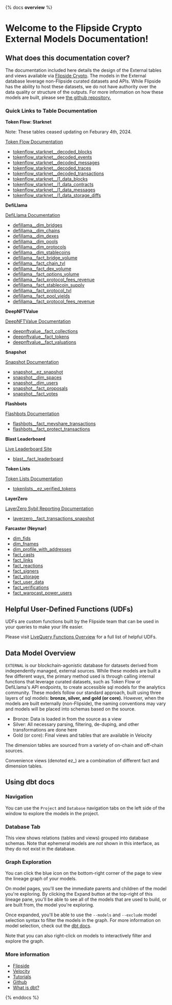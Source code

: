{% docs __overview__ %}

# Welcome to the Flipside Crypto External Models Documentation!

## **What does this documentation cover?**
The documentation included here details the design of the External tables and views available via [Flipside Crypto](https://flipsidecrypto.xyz/). The models in the External database leverage non-Flipside curated datasets and APIs. While Flipside has the ability to host these datasets, we do not have authority over the data quality or structure of the outputs. For more information on how these models are built, please see [the github repository.](https://github.com/FlipsideCrypto/external-models)

### **Quick Links to Table Documentation**

**Token Flow: Starknet**

Note: These tables ceased updating on Feburary 4th, 2024.

[Token Flow Documentation](https://docs.tokenflow.live/)

- [tokenflow_starknet__decoded_blocks](https://flipsidecrypto.github.io/external-models/#!/source/source.external_models.tokenflow_starknet_decoded.blocks)
- [tokenflow_starknet__decoded_events](https://flipsidecrypto.github.io/external-models/#!/source/source.external_models.tokenflow_starknet_decoded.events)
- [tokenflow_starknet__decoded_messages](https://flipsidecrypto.github.io/external-models/#!/source/source.external_models.tokenflow_starknet_decoded.messages)
- [tokenflow_starknet__decoded_traces](https://flipsidecrypto.github.io/external-models/#!/source/source.external_models.tokenflow_starknet_decoded.traces)
- [tokenflow_starknet__decoded_transactions](https://flipsidecrypto.github.io/external-models/#!/source/source.external_models.tokenflow_starknet_decoded.transactions)
- [tokenflow_starknet__l1_data_blocks](https://flipsidecrypto.github.io/external-models/#!/source/source.external_models.tokenflow_starknet_l1_data.blocks)
- [tokenflow_starknet__l1_data_contracts](https://flipsidecrypto.github.io/external-models/#!/source/source.external_models.tokenflow_starknet_l1_data.contracts)
- [tokenflow_starknet__l1_data_messages](https://flipsidecrypto.github.io/external-models/#!/source/source.external_models.tokenflow_starknet_l1_data.messages)
- [tokenflow_starknet__l1_data_storage_diffs](https://flipsidecrypto.github.io/external-models/#!/source/source.external_models.tokenflow_starknet_l1_data.storage_diffs)

**DefiLlama**

[DefiLlama Documentation](https://defillama.com/docs/api)

- [defillama__dim_bridges](https://flipsidecrypto.github.io/external-models/#!/model/model.external_models.defillama__dim_bridges)
- [defillama__dim_chains](https://flipsidecrypto.github.io/external-models/#!/model/model.external_models.defillama__dim_chains)
- [defillama__dim_dexes](https://flipsidecrypto.github.io/external-models/#!/model/model.external_models.defillama__dim_dexes)
- [defillama__dim_pools](https://flipsidecrypto.github.io/external-models/#!/model/model.external_models.defillama__dim_pools)
- [defillama__dim_protocols](https://flipsidecrypto.github.io/external-models/#!/model/model.external_models.defillama__dim_protocols)
- [defillama__dim_stablecoins](https://flipsidecrypto.github.io/external-models/#!/model/model.external_models.defillama__dim_stablecoins)
- [defillama__fact_bridge_volume](https://flipsidecrypto.github.io/external-models/#!/model/model.external_models.defillama__fact_bridge_volume)
- [defillama__fact_chain_tvl](https://flipsidecrypto.github.io/external-models/#!/model/model.external_models.defillama__fact_chain_tvl)
- [defillama__fact_dex_volume](https://flipsidecrypto.github.io/external-models/#!/model/model.external_models.defillama__fact_dex_volume)
- [defillama__fact_options_volume](https://flipsidecrypto.github.io/external-models/#!/model/model.external_models.defillama__fact_options_volume)
- [defillama__fact_protocol_fees_revenue](https://flipsidecrypto.github.io/external-models/#!/model/model.external_models.defillama__fact_protocol_fees_revenue)
- [defillama__fact_stablecoin_supply](https://flipsidecrypto.github.io/external-models/#!/model/model.external_models.defillama__fact_stablecoin_supply)
- [defillama__fact_protocol_tvl](https://flipsidecrypto.github.io/external-models/#!/model/model.external_models.defillama__fact_protocol_tvl)
- [defillama__fact_pool_yields](https://flipsidecrypto.github.io/external-models/#!/model/model.external_models.defillama__fact_pool_yields)
- [defillama__fact_protocol_fees_revenue](https://flipsidecrypto.github.io/external-models/#!/model/model.external_models.defillama__fact_protocol_fees_revenue) 

**DeepNFTValue**

[DeepNFTValue Documentation](https://deepnftvalue.readme.io/reference/getting-started-with-deepnftvalue-api)

- [deepnftvalue__fact_collections](https://flipsidecrypto.github.io/external-models/#!/model/model.external_models.deepnftvalue__fact_collections)
- [deepnftvalue__fact_tokens](https://flipsidecrypto.github.io/external-models/#!/model/model.external_models.deepnftvalue__fact_tokens)
- [deepnftvalue__fact_valuations](https://flipsidecrypto.github.io/external-models/#!/model/model.external_models.deepnftvalue__fact_valuations)

**Snapshot**

[Snapshot Documentation](https://docs.snapshot.org/)

- [snapshot__ez_snapshot](https://flipsidecrypto.github.io/external-models/#!/model/model.external_models.snapshot__ez_snapshot)
- [snapshot__dim_spaces](https://flipsidecrypto.github.io/external-models/#!/model/model.external_models.snapshot__snapshot__dim_spaces)
- [snapshot__dim_users](https://flipsidecrypto.github.io/external-models/#!/model/model.external_models.snapshot__dim_users)
- [snapshot__fact_proposals](https://flipsidecrypto.github.io/external-models/#!/model/model.external_models.snapshot__fact_proposals)
- [snapshot__fact_votes](https://flipsidecrypto.github.io/external-models/#!/model/model.external_models.snapshot__fact_votes)

**Flashbots**

[Flashbots Documentation](https://docs.flashbots.net/flashbots-protect/overview)

- [flashbots__fact_mevshare_transactions](https://flipsidecrypto.github.io/external-models/#!/model/model.external_models.flashbots__fact_mevshare_transactions)
- [flashbots__fact_protect_transactions](https://flipsidecrypto.github.io/external-models/#!/model/model.external_models.flashbots__fact_protect_transactions)

**Blast Leaderboard**

[Live Leaderboard Site](https://blast.io/en/leaderboard)

- [blast__fact_leaderboard](https://flipsidecrypto.github.io/external-models/#!/model/model.external_models.blast__fact_leaderboard)

**Token Lists**

[Token Lists Documentation](https://tokenlists.org/)

- [tokenlists__ez_verified_tokens](https://flipsidecrypto.github.io/external-models/#!/model/model.external_models.tokenlists__ez_verified_tokens)

**LayerZero**

[LayerZero Sybil Reporting Documentation](https://github.com/LayerZero-Labs/sybil-report/?tab=readme-ov-file)

- [layerzero__fact_transactions_snapshot](https://flipsidecrypto.github.io/external-models/#!/model/model.external_models.layerzero__fact_transactions_snapshot)

**Farcaster (Neynar)**
- [dim_fids](https://flipsidecrypto.github.io/external-models/#!/model/model.external_models.farcaster__dim_fids)
- [dim_fnames](https://flipsidecrypto.github.io/external-models/#!/model/model.external_models.farcaster__dim_fnames)
- [dim_profile_with_addresses](https://flipsidecrypto.github.io/external-models/#!/model/model.external_models.farcaster__dim_profile_with_addresses)
- [fact_casts](https://flipsidecrypto.github.io/external-models/#!/model/model.external_models.farcaster__fact_casts)
- [fact_links](https://flipsidecrypto.github.io/external-models/#!/model/model.external_models.farcaster__fact_links)
- [fact_reactions](https://flipsidecrypto.github.io/external-models/#!/model/model.external_models.farcaster__fact_reactions)
- [fact_signers](https://flipsidecrypto.github.io/external-models/#!/model/model.external_models.farcaster__fact_signers)
- [fact_storage](https://flipsidecrypto.github.io/external-models/#!/model/model.external_models.farcaster__fact_storage)
- [fact_user_data](https://flipsidecrypto.github.io/external-models/#!/model/model.external_models.farcaster__fact_user_data)
- [fact_verifications](https://flipsidecrypto.github.io/external-models/#!/model/model.external_models.farcaster__fact_verifications)
- [fact_warpcast_power_users](https://flipsidecrypto.github.io/external-models/#!/model/model.external_models.farcaster__fact_warpcast_power_users)

## **Helpful User-Defined Functions (UDFs)**

UDFs are custom functions built by the Flipside team that can be used in your queries to make your life easier. 

Please visit [LiveQuery Functions Overview](https://flipsidecrypto.github.io/livequery-models/#!/overview) for a full list of helpful UDFs.

## **Data Model Overview**

`EXTERNAL` is our blockchain-agonistic database for datasets derived from independently managed, external sources. While these models are built a few different ways, the primary method used is through calling internal functions that leverage curated datasets, such as Token Flow or DefiLlama's API endpoints, to create accessible sql models for the analytics community. These models follow our standard approach, built using three layers of sql models: **bronze, silver, and gold (or core).** However, when the models are built externally (non-Flipside), the naming conventions may vary and models will be placed into schemas based on the source.

- Bronze: Data is loaded in from the source as a view
- Silver: All necessary parsing, filtering, de-duping, and other transformations are done here
- Gold (or core): Final views and tables that are available in Velocity

The dimension tables are sourced from a variety of on-chain and off-chain sources.

Convenience views (denoted ez_) are a combination of different fact and dimension tables. 


## **Using dbt docs**
### Navigation

You can use the ```Project``` and ```Database``` navigation tabs on the left side of the window to explore the models in the project.

### Database Tab

This view shows relations (tables and views) grouped into database schemas. Note that ephemeral models are *not* shown in this interface, as they do not exist in the database.

### Graph Exploration

You can click the blue icon on the bottom-right corner of the page to view the lineage graph of your models.

On model pages, you'll see the immediate parents and children of the model you're exploring. By clicking the Expand button at the top-right of this lineage pane, you'll be able to see all of the models that are used to build, or are built from, the model you're exploring.

Once expanded, you'll be able to use the ```--models``` and ```--exclude``` model selection syntax to filter the models in the graph. For more information on model selection, check out the [dbt docs](https://docs.getdbt.com/docs/model-selection-syntax).

Note that you can also right-click on models to interactively filter and explore the graph.


### **More information**
- [Flipside](https://flipsidecrypto.xyz/)
- [Velocity](https://app.flipsidecrypto.com/velocity?nav=Discover)
- [Tutorials](https://docs.flipsidecrypto.com/our-data/tutorials)
- [Github](https://github.com/FlipsideCrypto/external-models)
- [What is dbt?](https://docs.getdbt.com/docs/introduction)


{% enddocs %}